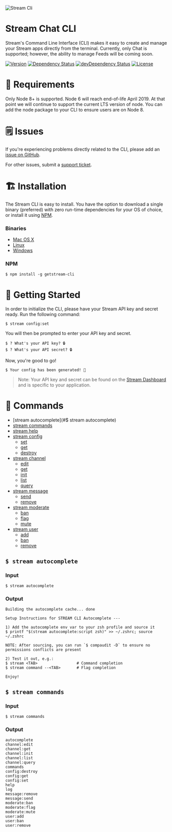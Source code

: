 ![Stream Cli](https://i.imgur.com/H8AScTq.png)

# Stream Chat CLI

Stream's Command Line Interface (CLI) makes it easy to create and manage your Stream apps directly from the terminal. Currently, only Chat is supported; however, the ability to manage Feeds will be coming soon.

[![Version](https://img.shields.io/npm/v/stream-cli.svg)](https://npmjs.org/package/getstream-cli)
[![Dependency Status](https://david-dm.org/getstream/stream-cli/status.svg)](https://david-dm.org/getstream/stream-cli)
[![devDependency Status](https://david-dm.org/getstream/stream-cli/dev-status.svg)](https://david-dm.org/getstream/stream-cli?type=dev)
[![License](https://img.shields.io/npm/l/stream-cli.svg)](https://github.com/getstream/stream-cli/blob/master/package.json)

# 📌 Requirements

Only Node 8+ is supported. Node 6 will reach end-of-life April 2019. At that point we will continue to support the current LTS version of node. You can add the node package to your CLI to ensure users are on Node 8.

# 🗒 Issues

If you're experiencing problems directly related to the CLI, please add an [issue on GitHub](https://github.com/getstream/stream-cli/issues).

For other issues, submit a [support ticket](https://getstream.io/support).

# 🏗 Installation

The Stream CLI is easy to install. You have the option to download a single binary (preferred) with zero run-time dependencies for your OS of choice, or install it using [NPM](https://www.npmjs.com/package/getstream-cli).

### Binaries

-   [Mac OS X](https://github.com/GetStream/stream-cli/releases)
-   [Linux](https://github.com/GetStream/stream-cli/releases)
-   [Windows](https://github.com/GetStream/stream-cli/releases)

### NPM

```sh-session
$ npm install -g getstream-cli
```

# 🚀 Getting Started

In order to initialize the CLI, please have your Stream API key and secret ready. Run the following command:

```sh-session
$ stream config:set
```

You will then be prompted to enter your API key and secret.

```sh-session
$ ? What's your API key? 🔒
$ ? What's your API secret? 🔒
```

Now, you're good to go!

```sh-session
$ Your config has been generated! 🚀
```

> Note: Your API key and secret can be found on the [Stream Dashboard](https://getstream.io/dashboard) and is specific to your application.

# 🔨 Commands

-   [stream autocomplete](#\$ stream autocomplete)
-   [stream commands](#)
-   [stream help](#)
-   [stream config](#)
    -   [set](#)
    -   [get](#)
    -   [destroy](#)
-   [stream channel](#)
    -   [edit](#)
    -   [get](#)
    -   [init](#)
    -   [list](#)
    -   [query](#)
-   [stream message](#)
    -   [send](#)
    -   [remove](#)
-   [stream moderate](#)
    -   [ban](#)
    -   [flag](#)
    -   [mute](#)
-   [stream user](#)
    -   [add](#)
    -   [ban](#)
    -   [remove](#)

## `$ stream autocomplete`

### Input

```sh-session
$ stream autocomplete
```

### Output

```sh-session
Building the autocomplete cache... done

Setup Instructions for STREAM CLI Autocomplete ---

1) Add the autocomplete env var to your zsh profile and source it
$ printf "$(stream autocomplete:script zsh)" >> ~/.zshrc; source ~/.zshrc

NOTE: After sourcing, you can run `$ compaudit -D` to ensure no permissions conflicts are present

2) Test it out, e.g.:
$ stream <TAB>                 # Command completion
$ stream command --<TAB>       # Flag completion

Enjoy!
```

## `$ stream commands`

### Input

```sh-session
$ stream commands
```

### Output

```sh-session
autocomplete
channel:edit
channel:get
channel:init
channel:list
channel:query
commands
config:destroy
config:get
config:set
help
log
message:remove
message:send
moderate:ban
moderate:flag
moderate:mute
user:add
user:ban
user:remove
```
